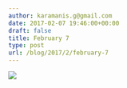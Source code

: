 ```yaml
---
author: karamanis.g@gmail.com
date: 2017-02-07 19:46:00+00:00
draft: false
title: February 7
type: post
url: /blog/2017/2/february-7
---
```


![](/images/2017-02-07-20172february-7/fullsizeoutput_12d4.jpeg)

